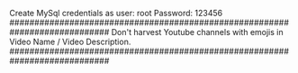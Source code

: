 Create MySql credentials as
user: root
Password: 123456
############################################################################
Don't harvest Youtube channels with emojis in Video Name / Video Description.
############################################################################
